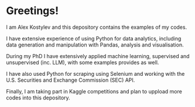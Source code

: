 # Greetings! 
I am Alex Kostylev and this depository contains the examples of my codes. 

I have extensive experience of using Python for data analytics, including data generation and manipulation with Pandas, analysis and visualisation.

During my PhD I have extensively applied machine learning, supervised and unsupervised (inc. LLM), with some examples provides as well.

I have also used Python for scraping using Selenium and working with the U.S. Securities and Exchange Commission (SEC) API.

Finally, I am taking part in Kaggle competitions and plan to uppload more codes into this depository.
